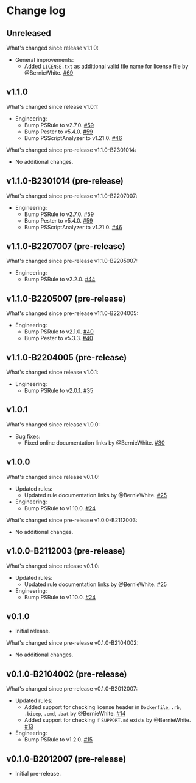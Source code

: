 # Change log

## Unreleased

What's changed since release v1.1.0:

- General improvements:
  - Added `LICENSE.txt` as additional valid file name for license file by @BernieWhite.
    [#69](https://github.com/microsoft/PSRule.Rules.MSFT.OSS/pull/69)

## v1.1.0

What's changed since release v1.0.1:

- Engineering:
  - Bump PSRule to v2.7.0.
    [#59](https://github.com/microsoft/PSRule.Rules.MSFT.OSS/pull/59)
  - Bump Pester to v5.4.0.
    [#59](https://github.com/microsoft/PSRule.Rules.MSFT.OSS/pull/59)
  - Bump PSScriptAnalyzer to v1.21.0.
    [#46](https://github.com/microsoft/PSRule.Rules.MSFT.OSS/pull/46)

What's changed since pre-release v1.1.0-B2301014:

- No additional changes.

## v1.1.0-B2301014 (pre-release)

What's changed since pre-release v1.1.0-B2207007:

- Engineering:
  - Bump PSRule to v2.7.0.
    [#59](https://github.com/microsoft/PSRule.Rules.MSFT.OSS/pull/59)
  - Bump Pester to v5.4.0.
    [#59](https://github.com/microsoft/PSRule.Rules.MSFT.OSS/pull/59)
  - Bump PSScriptAnalyzer to v1.21.0.
    [#46](https://github.com/microsoft/PSRule.Rules.MSFT.OSS/pull/46)

## v1.1.0-B2207007 (pre-release)

What's changed since pre-release v1.1.0-B2205007:

- Engineering:
  - Bump PSRule to v2.2.0.
    [#44](https://github.com/microsoft/PSRule.Rules.MSFT.OSS/pull/44)

## v1.1.0-B2205007 (pre-release)

What's changed since pre-release v1.1.0-B2204005:

- Engineering:
  - Bump PSRule to v2.1.0.
    [#40](https://github.com/microsoft/PSRule.Rules.MSFT.OSS/pull/40)
  - Bump Pester to v5.3.3.
    [#40](https://github.com/microsoft/PSRule.Rules.MSFT.OSS/pull/40)

## v1.1.0-B2204005 (pre-release)

What's changed since release v1.0.1:

- Engineering:
  - Bump PSRule to v2.0.1.
    [#35](https://github.com/microsoft/PSRule.Rules.MSFT.OSS/pull/35)

## v1.0.1

What's changed since release v1.0.0:

- Bug fixes:
  - Fixed online documentation links by @BernieWhite.
    [#30](https://github.com/microsoft/PSRule.Rules.MSFT.OSS/issues/30)

## v1.0.0

What's changed since release v0.1.0:

- Updated rules:
  - Updated rule documentation links by @BernieWhite.
    [#25](https://github.com/microsoft/PSRule.Rules.MSFT.OSS/issues/25)
- Engineering:
  - Bump PSRule to v1.10.0.
    [#24](https://github.com/microsoft/PSRule.Rules.MSFT.OSS/issues/24)

What's changed since pre-release v1.0.0-B2112003:

- No additional changes.

## v1.0.0-B2112003 (pre-release)

What's changed since release v0.1.0:

- Updated rules:
  - Updated rule documentation links by @BernieWhite.
    [#25](https://github.com/microsoft/PSRule.Rules.MSFT.OSS/issues/25)
- Engineering:
  - Bump PSRule to v1.10.0.
    [#24](https://github.com/microsoft/PSRule.Rules.MSFT.OSS/issues/24)

## v0.1.0

- Initial release.

What's changed since pre-release v0.1.0-B2104002:

- No additional changes.

## v0.1.0-B2104002 (pre-release)

What's changed since pre-release v0.1.0-B2012007:

- Updated rules:
  - Added support for checking license header in `Dockerfile`, `.rb`, `.bicep`, `.cmd`, `.bat` by @BernieWhite.
    [#14](https://github.com/microsoft/PSRule.Rules.MSFT.OSS/issues/14)
  - Added support for checking if `SUPPORT.md` exists by @BernieWhite.
    [#13](https://github.com/microsoft/PSRule.Rules.MSFT.OSS/issues/13)
- Engineering:
  - Bump PSRule to v1.2.0.
    [#15](https://github.com/microsoft/PSRule.Rules.MSFT.OSS/issues/15)

## v0.1.0-B2012007 (pre-release)

- Initial pre-release.
